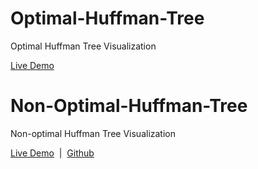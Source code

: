 # Optimal-Huffman-Tree
Optimal Huffman Tree Visualization

[Live Demo](https://saliherdemk.github.io/Optimal-Huffman-Tree/)

# Non-Optimal-Huffman-Tree
Non-optimal Huffman Tree Visualization

[Live Demo](https://saliherdemk.github.io/Non-Optimal-Huffman-Tree/) &nbsp;|&nbsp;  [Github](https://github.com/saliherdemk/Non-Optimal-Huffman-Tree)
